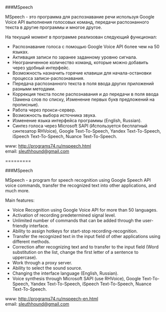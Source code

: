 ###MSpeech

MSpeech - это программа для распознавание речи используя Google Voice API выполнения голосовых команд, передачи распознанного текста в другие программы и многое другое.<br>

На текущий момент в программе реализован следующий функционал:<br>
* Распознавание голоса с помощью Google Voice API более чем на 50 языках.<br>
* Активация записи по заранее заданному уровню сигнала.<br>
* Неограниченное количество команд, которые можно добавить через удобный интерфейс.<br>
* Возможность назначить горячие клавиши для начала-остановки процесса записи-распознавания.<br>
* Передача распознанного текста в поля ввода других приложений разными методами.<br>
* Коррекция текста после распознавания и до передачи в поля ввода (Замена слов по списку, Изменение первых букв предложений на прописные).<br>
* Работа через прокси-сервер.<br>
* Возможность выбора источника звука.<br>
* Изменение языка интерфейса программы (English, Russian).<br>
* Синтез голоса через Microsoft SAPI (Используется бесплатный синтезатор RHVoice), Google Text-To-Speech, Yandex Text-To-Speech, iSpeech Text-To-Speech, Nuance Text-To-Speech.<br>

www: http://programs74.ru/mspeech.html<br>
email: sleuthhound@gmail.com

=========

###MSpeech

MSpeech - a program for speech recognition using Google Speech API voice commands, transfer the recognized text into other applications, and much more.<br>

Main features:<br>
* Voice Recognition using Google Voice API for more than 50 languages.<br>
* Activation of recording predetermined signal level.<br>
* Unlimited number of commands that can be added through the user-friendly interface.<br>
* Ability to assign hotkeys for start-stop recording-recognition.<br>
* Transfer the recognized text in the input field of other applications using different methods.<br>
* Correction after recognizing text and to transfer to the input field (Word substitution on the list, change the first letter of a sentence to uppercase).<br>
* Work through a proxy server.<br>
* Ability to select the sound source.<br>
* Changing the interface language (English, Russian).<br>
* Voice synthesis through Microsoft SAPI (use RHVoice), Google Text-To-Speech, Yandex Text-To-Speech, iSpeech Text-To-Speech, Nuance Text-To-Speech.<br>

www: http://programs74.ru/mspeech-en.html<br>
email: sleuthhound@gmail.com
